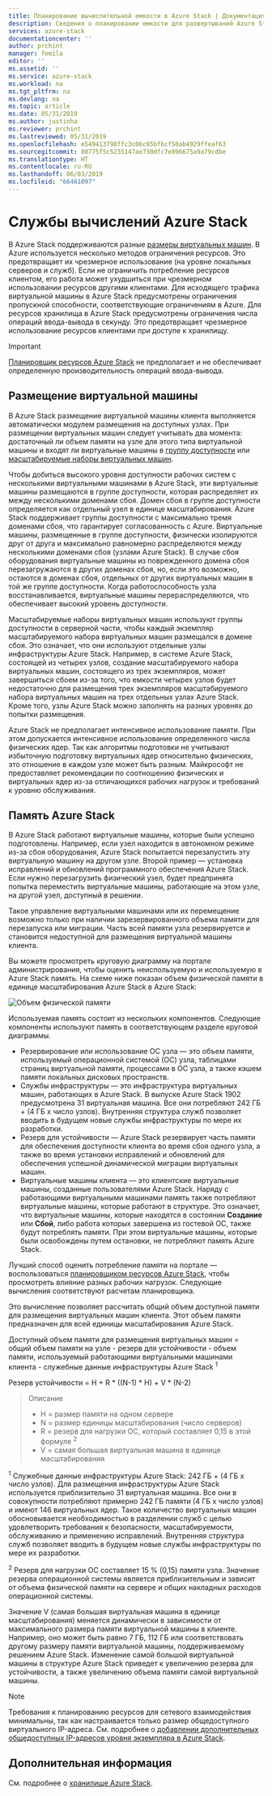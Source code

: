 ```yaml
---
title: Планирование вычислительной емкости в Azure Stack | Документация Майкрософт
description: Сведения о планировании емкости для развертываний Azure Stack.
services: azure-stack
documentationcenter: ''
author: prchint
manager: femila
editor: ''
ms.assetid: ''
ms.service: azure-stack
ms.workload: na
ms.tgt_pltfrm: na
ms.devlang: na
ms.topic: article
ms.date: 05/31/2019
ms.author: justinha
ms.reviewer: prchint
ms.lastreviewed: 05/31/2019
ms.openlocfilehash: e549413798ffc3c06c95bfbcf50ab4929ffeaf63
ms.sourcegitcommit: 80775f5c5235147ae730dfc7e896675a9a79cdbe
ms.translationtype: HT
ms.contentlocale: ru-RU
ms.lasthandoff: 06/03/2019
ms.locfileid: "66461097"
---
```

# <a name="azure-stack-compute"></a>Службы вычислений Azure Stack

В Azure Stack поддерживаются разные [размеры виртуальных машин](https://docs.microsoft.com/azure-stack/user/azure-stack-vm-sizes). В Azure используется несколько методов ограничения ресурсов. Это предотвращает их чрезмерное использование (на уровне локальных серверов и служб). Если не ограничить потребление ресурсов клиентом, его работа может ухудшиться при чрезмерном использовании ресурсов другими клиентами. Для исходящего трафика виртуальной машины в Azure Stack предусмотрены ограничения пропускной способности, соответствующие ограничениям в Azure. Для ресурсов хранилища в Azure Stack предусмотрены ограничения числа операций ввода-вывода в секунду. Это предотвращает чрезмерное использование ресурсов клиентами при доступе к хранилищу.

>[!IMPORTANT]
>[Планировщик ресурсов Azure Stack](https://aka.ms/azstackcapacityplanner) не предполагает и не обеспечивает определенную производительность операций ввода-вывода.

## <a name="vm-placement"></a>Размещение виртуальной машины

В Azure Stack размещение виртуальной машины клиента выполняется автоматически модулем размещения на доступных узлах. При размещении виртуальных машин следует учитывать два момента: достаточный ли объем памяти на узле для этого типа виртуальной машины и входят ли виртуальные машины в [группу доступности](https://docs.microsoft.com/azure/virtual-machines/windows/manage-availability) или [масштабируемые наборы виртуальных машин](https://docs.microsoft.com/azure/virtual-machine-scale-sets/overview).  

Чтобы добиться высокого уровня доступности рабочих систем с несколькими виртуальными машинами в Azure Stack, эти виртуальные машины размещаются в группе доступности, которая распределяет их между несколькими доменами сбоя. Домен сбоя в группе доступности определяется как отдельный узел в единице масштабирования. Azure Stack поддерживает группы доступности с максимально тремя доменами сбоя, что гарантирует согласованность с Azure. Виртуальные машины, размещенные в группе доступности, физически изолируются друг от друга и максимально равномерно распределяются между несколькими доменами сбоя (узлами Azure Stack). В случае сбоя оборудования виртуальные машины из поврежденного домена сбоя перезагружаются в других доменах сбоя, но, если это возможно, остаются в доменах сбоя, отдельных от других виртуальных машин в той же группе доступности. Когда работоспособность узла восстанавливается, виртуальные машины перераспределяются, что обеспечивает высокий уровень доступности.  

Масштабируемые наборы виртуальных машин используют группы доступности в серверной части, чтобы каждый экземпляр масштабируемого набора виртуальных машин размещался в домене сбоя. Это означает, что они используют отдельные узлы инфраструктуры Azure Stack. Например, в системе Azure Stack, состоящей из четырех узлов, создание масштабируемого набора виртуальных машин, состоящего из трех экземпляров, может завершиться сбоем из-за того, что емкости четырех узлов будет недостаточно для размещения трех экземпляров масштабируемого набора виртуальных машин на трех отдельных узлах Azure Stack. Кроме того, узлы Azure Stack можно заполнять на разных уровнях до попытки размещения. 

Azure Stack не предполагает интенсивное использование памяти. При этом допускается интенсивное использование определенного числа физических ядер. Так как алгоритмы подготовки не учитывают избыточную подготовку виртуальных ядер относительно физических, это отношение в каждом узле может быть разным. Майкрософт не предоставляет рекомендации по соотношению физических и виртуальных ядер из-за отличающихся рабочих нагрузок и требований к уровню обслуживания. 

## <a name="azure-stack-memory"></a>Память Azure Stack 

В Azure Stack работают виртуальные машины, которые были успешно подготовлены. Например, если узел находится в автономном режиме из-за сбоя оборудования, Azure Stack попытается перезапустить эту виртуальную машину на другом узле. Второй пример — установка исправлений и обновлений программного обеспечения Azure Stack. Если нужно перезагрузить физический узел, будет предпринята попытка переместить виртуальные машины, работающие на этом узле, на другой узел, доступный в решении.   

Такое управление виртуальными машинами или их перемещение возможно только при наличии зарезервированного объема памяти для перезапуска или миграции. Часть всей памяти узла резервируется и становится недоступной для размещения виртуальной машины клиента. 

Вы можете просмотреть круговую диаграмму на портале администрирования, чтобы оценить неиспользуемую и используемую в Azure Stack память. На схеме ниже показан объем физической памяти в единице масштабирования Azure Stack в Azure Stack:

![Объем физической памяти](media/azure-stack-capacity-planning/physical-memory-capacity.png)

Используемая память состоит из нескольких компонентов. Следующие компоненты используют память в соответствующем разделе круговой диаграммы.  

- Резервирование или использование ОС узла — это объем памяти, используемый операционной системой (ОС) узла, таблицами страниц виртуальной памяти, процессами в ОС узла, а также кэшем памяти локальных дисковых пространств. 
- Службы инфраструктуры — это инфраструктура виртуальных машин, работающих в Azure Stack. В выпуске Azure Stack 1902 предусмотрена 31 виртуальная машина. Все они потребляют 242 ГБ + (4 ГБ x число узлов). Внутренняя структура служб позволяет вводить в будущем новые службы инфраструктуры по мере их разработки.
- Резерв для устойчивости — Azure Stack резервирует часть памяти для обеспечения доступности клиента во время сбоя одного узла, а также во время установки исправлений и обновлений для обеспечения успешной динамической миграции виртуальных машин. 
- Виртуальные машины клиента — это клиентские виртуальные машины, созданные пользователями Azure Stack. Наряду с работающими виртуальными машинами память также потребляют виртуальные машины, которые работают в структуре. Это означает, что виртуальные машины, которые находятся в состоянии **Создание** или **Сбой**, либо работа которых завершена из гостевой ОС, также будут потреблять памяти. При этом виртуальные машины, которые были освобождены путем остановки, не потребляют память Azure Stack. 

Лучший способ оценить потребление памяти на портале — воспользоваться [планировщиком ресурсов Azure Stack](https://aka.ms/azstackcapacityplanner), чтобы просмотреть влияние разных рабочих нагрузок. Следующие вычисления соответствуют расчетам планировщика.

Это вычисление позволяет рассчитать общий объем доступной памяти для размещения виртуальных машин клиента. Этот объем памяти предназначен для всей единицы масштабирования Azure Stack. 


  Доступный объем памяти для размещения виртуальных машин = общий объем памяти на узле - резерв для устойчивости - объем памяти, используемый работающими виртуальными машинами клиента - служебные данные инфраструктуры Azure Stack <sup>1</sup>

  Резерв устойчивости = H + R * ((N-1) * H) + V * (N-2)

> Описание
> - H = размер памяти на одном сервере
> - N = размер единицы масштабирования (число серверов)
> - R = резерв для нагрузки ОС, который составляет 0,15 в этой формуле <sup>2</sup>
> - V = самая большая виртуальная машина в единице масштабирования

  <sup>1</sup> Служебные данные инфраструктуры Azure Stack: 242 ГБ + (4 ГБ x число узлов). Для размещения инфраструктуры Azure Stack используется приблизительно 31 виртуальная машина. Все они в совокупности потребляют примерно 242 ГБ памяти (4 ГБ х число узлов) и имеют 146 виртуальных ядер. Такое количество виртуальных машин обосновывается необходимостью в разделении служб с целью удовлетворить требования к безопасности, масштабируемости, обслуживанию и применению исправлений. Внутренняя структура служб позволяет вводить в будущем новые службы инфраструктуры по мере их разработки. 

  <sup>2</sup> Резерв для нагрузки ОС составляет 15 % (0,15) памяти узла. Значение резерва операционной системы является приблизительным и зависит от объема физической памяти на сервере и общих накладных расходов операционной системы.


Значение V (самая большая виртуальная машина в единице масштабирования) меняется динамически в зависимости от максимального размера памяти виртуальной машины в клиенте. Например, оно может быть равно 7 ГБ, 112 ГБ или соответствовать другому размеру памяти виртуальной машины, поддерживаемому решением Azure Stack. Изменение самой большой виртуальной машины в структуре Azure Stack приведет к увеличению резерва для устойчивости, а также увеличению объема памяти самой виртуальной машины. 

> [!NOTE]
> Требования к планированию ресурсов для сетевого взаимодействия минимальны, так как настраивается только размер общедоступного виртуального IP-адреса. См. подробнее о [добавлении дополнительных общедоступных IP-адресов уровня экземпляра в Azure Stack](azure-stack-add-ips.md).

## <a name="next-steps"></a>Дополнительная информация
См. подробнее о [хранилище Azure Stack](azure-stack-capacity-planning-storage.md).